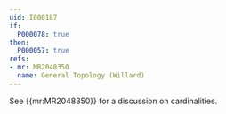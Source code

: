```yaml
---
uid: I000187
if:
  P000078: true
then:
  P000057: true
refs:
- mr: MR2048350
  name: General Topology (Willard)
---
```


See {{mr:MR2048350}} for a discussion on cardinalities.

